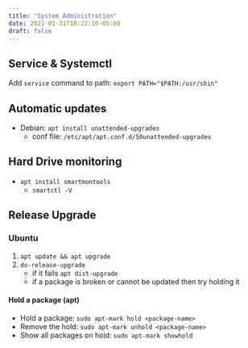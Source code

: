 ```yaml
---
title: "System Administration"
date: 2021-01-31T18:22:10-05:00
draft: false
---
```


## Service & Systemctl
Add `service` command to path: `export PATH="$PATH:/usr/sbin"`

## Automatic updates
- Debian: `apt install unattended-upgrades`
    - conf file: `/etc/apt/apt.conf.d/50unattended-upgrades`

## Hard Drive monitoring
- `apt install smartmontools`
    - `smartctl -V`


## Release Upgrade

### Ubuntu
1. `apt update && apt upgrade`
2. `do-release-upgrade`
    - if it fails `apt dist-upgrade`
    - if a package is broken or cannot be updated then try holding it

#### Hold a package (apt)
- Hold a package: `sudo apt-mark hold <package-name>`
- Remove the hold: `sudo apt-mark unhold <package-name>`
- Show all packages on hold: `sudo apt-mark showhold`